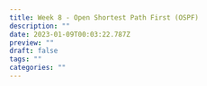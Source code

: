 ```yaml
---
title: Week 8 - Open Shortest Path First (OSPF)
description: ""
date: 2023-01-09T00:03:22.787Z
preview: ""
draft: false
tags: ""
categories: ""
---
```

